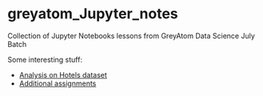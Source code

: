 # greyatom_Jupyter_notes
Collection of Jupyter Notebooks lessons from  GreyAtom Data Science July Batch


Some interesting stuff:
* [Analysis on Hotels dataset](https://github.com/SiddharthPant/greyatom_Jupyter_notes/tree/master/Hotels)
* [Additional assignments](https://github.com/SiddharthPant/greyatom_Jupyter_notes/tree/master/extra_projects)
